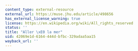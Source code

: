 ```yaml
---
content_type: external-resource
external_url: https://muse.jhu.edu/article/498656
has_external_license_warning: true
license: https://en.wikipedia.org/wiki/All_rights_reserved
status: ''
title: "Aller \xE0 la mer"
uid: 42069e1d-6164-444d-bfbc-329adaa5aa15
wayback_url: ''
---
```

